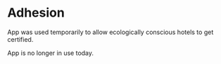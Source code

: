 Adhesion
===========

App was used temporarily to allow ecologically conscious hotels to get certified.

App is no longer in use today.

